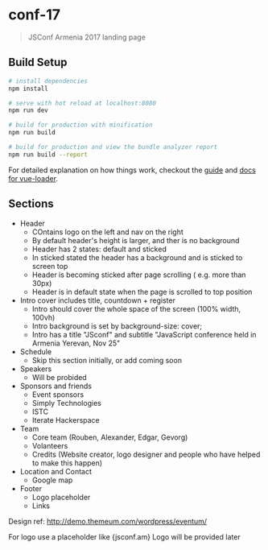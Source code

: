 # conf-17

> JSConf Armenia 2017 landing page

## Build Setup

``` bash
# install dependencies
npm install

# serve with hot reload at localhost:8080
npm run dev

# build for production with minification
npm run build

# build for production and view the bundle analyzer report
npm run build --report
```

For detailed explanation on how things work, checkout the [guide](http://vuejs-templates.github.io/webpack/) and [docs for vue-loader](http://vuejs.github.io/vue-loader).


## Sections

- Header
  - COntains logo on the left and nav on the right
  - By default header's height is larger, and ther is no background
  - Header has 2 states: default and sticked
  - In sticked stated the header has a background and is sticked to screen top
  - Header is becoming sticked after page scrolling ( e.g. more than 30px)
  - Header is in default state when the page is scrolled to top position
- Intro cover includes title, countdown + register
  - Intro should cover the whole space of the screen (100% width, 100vh)
  - Intro background is set by background-size: cover;
  - Intro has a title "JSconf" and subtitle "JavaScript conference held in Armenia Yerevan, Nov 25"
- Schedule
  - Skip this section initially, or add coming soon
- Speakers
  - Will be probided
- Sponsors and friends
  - Event sponsors
  - Simply Technologies
  - ISTC
  - Iterate Hackerspace
- Team
  - Core team (Rouben, Alexander, Edgar, Gevorg)
  - Volanteers
  - Credits (Website creator, logo designer and people who have helped to make this happen) 
- Location and Contact
  - Google map
- Footer
  - Logo placeholder 
  - Links
  
Design ref:
http://demo.themeum.com/wordpress/eventum/

For logo use a placeholder like {jsconf.am} Logo will be provided later

